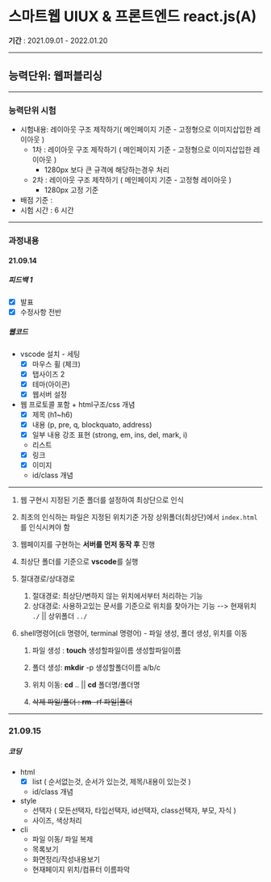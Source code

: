 # 스마트웹 UIUX & 프론트엔드 react.js(A)
**기간** : 2021.09.01 - 2022.01.20

---
## 능력단위: 웹퍼블리싱
---
### 능력단위 시험
 - 시험내용:  레이아웃 구조 제작하기(  메인페이지 기준 - 고정형으로 이미지삽입한 레이아웃 )
    - 1차 : 레이아웃 구조 제작하기 (  메인페이지 기준 - 고정형으로 이미지삽입한 레이아웃 )
      - 1280px 보다 큰 규격에 해당하는경우 처리
    - 2차 : 레이아웃 구조 제작하기 (  메인페이지 기준 - 고정형 레이아웃 )
      - 1280px 고정 기준
 - 배점 기준 : 
 - 시험 시간 :  6 시간

---

### 과정내용

#### 21.09.14

##### 피드백 1 

- [x] 발표
- [x] 수정사항 전반

##### 웹코드

- vscode 설치 - 세팅
  - [x] 마우스 휠 (체크)
  - [x] 탭사이즈 2
  - [x] 테마(아이콘)
  - [x] 웹서버 설정
- 웹 프로토콜 포함 + html구조/css 개념
  - [x] 제목 (h1~h6)
  - [x] 내용 (p, pre, q, blockquato, address)
  - [x] 일부 내용 강조 표현 (strong, em, ins, del, mark, i)
  - 리스트
  - [x] 링크
  - [x] 이미지
  - id/class 개념

---

1. 웹 구현시 지정된 기준 폴더를  설정하여 최상단으로 인식

2. 최초의 인식하는 파일은 지정된 위치기준 가장 상위폴더(최상단)에서 `index.html` 를 인식시켜야 함

3. 웹페이지를 구현하는 **서버를 먼저 동작 후** 진행

4. 최상단 폴더를 기준으로 **vscode**를 실행

5. 절대경로/상대경로

   1. 절대경로: 최상단/변하지 않는 위치에서부터 처리하는 기능
   2. 상대경로: 사용하고있는 문서를 기준으로 위치를 찾아가는 기능 --> 현재위치 `./`  || 상위폴더 `../`

6. shell명령어(cli 명령어, terminal 명령어) - 파일 생성, 폴더 생성, 위치를 이동

   1. 파일 생성 : **touch** 생성할파일이름 생성할파일이름

   2. 폴더 생성: **mkdir** -p 생성할폴더이름 a/b/c

   3. 위치 이동: **cd** ..   || **cd** 폴더명/폴더명

   4. ~~삭제 파일/폴더 : **rm** -rf 파일|폴더~~

      

---

### 21.09.15

##### 코딩

- html
  - [x] list ( 순서없는것, 순서가 있는것, 제목/내용이 있는것 )
  - id/class 개념
- style 
  - 선택자 ( 모든선택자, 타입선택자, id선택자, class선택자, 부모, 자식 )
  - 사이즈, 색상처리
- cli 
  - 파일 이동/ 파일 복제
  - 목록보기
  - 화면정리/작성내용보기
  - 현재페이지 위치/컴퓨터 이름파악









